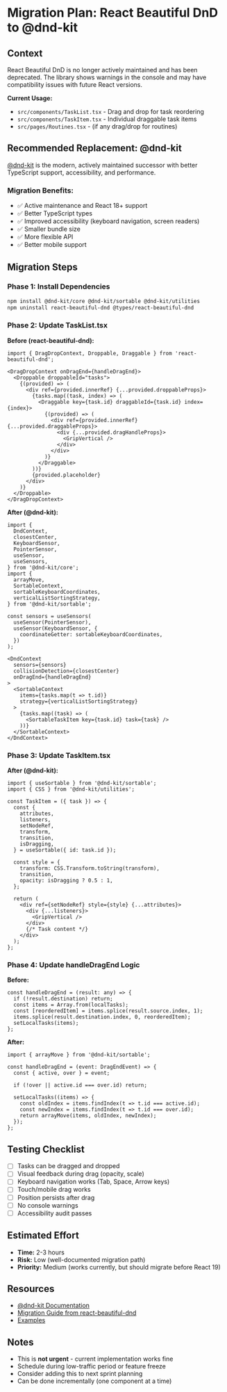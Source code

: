 # Migration Plan: React Beautiful DnD to @dnd-kit

## Context

React Beautiful DnD is no longer actively maintained and has been deprecated. The library shows warnings in the console and may have compatibility issues with future React versions.

**Current Usage:**
- `src/components/TaskList.tsx` - Drag and drop for task reordering
- `src/components/TaskItem.tsx` - Individual draggable task items
- `src/pages/Routines.tsx` - (if any drag/drop for routines)

## Recommended Replacement: @dnd-kit

[@dnd-kit](https://dndkit.com/) is the modern, actively maintained successor with better TypeScript support, accessibility, and performance.

### Migration Benefits:
- ✅ Active maintenance and React 18+ support
- ✅ Better TypeScript types
- ✅ Improved accessibility (keyboard navigation, screen readers)
- ✅ Smaller bundle size
- ✅ More flexible API
- ✅ Better mobile support

## Migration Steps

### Phase 1: Install Dependencies
```bash
npm install @dnd-kit/core @dnd-kit/sortable @dnd-kit/utilities
npm uninstall react-beautiful-dnd @types/react-beautiful-dnd
```

### Phase 2: Update TaskList.tsx

**Before (react-beautiful-dnd):**
```tsx
import { DragDropContext, Droppable, Draggable } from 'react-beautiful-dnd';

<DragDropContext onDragEnd={handleDragEnd}>
  <Droppable droppableId="tasks">
    {(provided) => (
      <div ref={provided.innerRef} {...provided.droppableProps}>
        {tasks.map((task, index) => (
          <Draggable key={task.id} draggableId={task.id} index={index}>
            {(provided) => (
              <div ref={provided.innerRef} {...provided.draggableProps}>
                <div {...provided.dragHandleProps}>
                  <GripVertical />
                </div>
              </div>
            )}
          </Draggable>
        ))}
        {provided.placeholder}
      </div>
    )}
  </Droppable>
</DragDropContext>
```

**After (@dnd-kit):**
```tsx
import {
  DndContext,
  closestCenter,
  KeyboardSensor,
  PointerSensor,
  useSensor,
  useSensors,
} from '@dnd-kit/core';
import {
  arrayMove,
  SortableContext,
  sortableKeyboardCoordinates,
  verticalListSortingStrategy,
} from '@dnd-kit/sortable';

const sensors = useSensors(
  useSensor(PointerSensor),
  useSensor(KeyboardSensor, {
    coordinateGetter: sortableKeyboardCoordinates,
  })
);

<DndContext
  sensors={sensors}
  collisionDetection={closestCenter}
  onDragEnd={handleDragEnd}
>
  <SortableContext
    items={tasks.map(t => t.id)}
    strategy={verticalListSortingStrategy}
  >
    {tasks.map((task) => (
      <SortableTaskItem key={task.id} task={task} />
    ))}
  </SortableContext>
</DndContext>
```

### Phase 3: Update TaskItem.tsx

**After (@dnd-kit):**
```tsx
import { useSortable } from '@dnd-kit/sortable';
import { CSS } from '@dnd-kit/utilities';

const TaskItem = ({ task }) => {
  const {
    attributes,
    listeners,
    setNodeRef,
    transform,
    transition,
    isDragging,
  } = useSortable({ id: task.id });

  const style = {
    transform: CSS.Transform.toString(transform),
    transition,
    opacity: isDragging ? 0.5 : 1,
  };

  return (
    <div ref={setNodeRef} style={style} {...attributes}>
      <div {...listeners}>
        <GripVertical />
      </div>
      {/* Task content */}
    </div>
  );
};
```

### Phase 4: Update handleDragEnd Logic

**Before:**
```tsx
const handleDragEnd = (result: any) => {
  if (!result.destination) return;
  const items = Array.from(localTasks);
  const [reorderedItem] = items.splice(result.source.index, 1);
  items.splice(result.destination.index, 0, reorderedItem);
  setLocalTasks(items);
};
```

**After:**
```tsx
import { arrayMove } from '@dnd-kit/sortable';

const handleDragEnd = (event: DragEndEvent) => {
  const { active, over } = event;
  
  if (!over || active.id === over.id) return;
  
  setLocalTasks((items) => {
    const oldIndex = items.findIndex(t => t.id === active.id);
    const newIndex = items.findIndex(t => t.id === over.id);
    return arrayMove(items, oldIndex, newIndex);
  });
};
```

## Testing Checklist

- [ ] Tasks can be dragged and dropped
- [ ] Visual feedback during drag (opacity, scale)
- [ ] Keyboard navigation works (Tab, Space, Arrow keys)
- [ ] Touch/mobile drag works
- [ ] Position persists after drag
- [ ] No console warnings
- [ ] Accessibility audit passes

## Estimated Effort

- **Time:** 2-3 hours
- **Risk:** Low (well-documented migration path)
- **Priority:** Medium (works currently, but should migrate before React 19)

## Resources

- [@dnd-kit Documentation](https://docs.dndkit.com/)
- [Migration Guide from react-beautiful-dnd](https://docs.dndkit.com/guides/migration/react-beautiful-dnd)
- [Examples](https://master--5fc05e08a4a65d0021ae0bf2.chromatic.com/)

## Notes

- This is **not urgent** - current implementation works fine
- Schedule during low-traffic period or feature freeze
- Consider adding this to next sprint planning
- Can be done incrementally (one component at a time)
